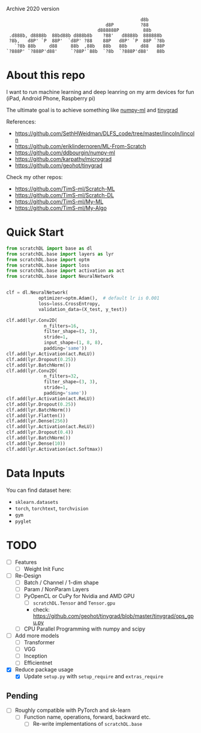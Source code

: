 Archive 2020 version

```
                                                  d8b        
                                     d8P          ?88        
                                  d888888P         88b       
 .d888b, d8888b  88bd88b d888b8b    ?88'   d8888b  888888b   
 ?8b,   d8P' `P  88P'  `d8P' ?88    88P   d8P' `P  88P `?8b  
   `?8b 88b     d88     88b  ,88b   88b   88b     d88   88P  
`?888P' `?888P'd88'     `?88P'`88b  `?8b  `?888P'd88'   88b  
```


# About this repo
I want to run machine learning and deep leanring on my arm devices for fun (iPad, Android Phone, Raspberry pi)

The ultimate goal is to achieve something like [numpy-ml](https://github.com/ddbourgin/numpy-ml/tree/master/numpy_ml/neural_nets) and [tinygrad](https://github.com/geohot/tinygrad)

References:
- https://github.com/SethHWeidman/DLFS_code/tree/master/lincoln/lincoln
- https://github.com/eriklindernoren/ML-From-Scratch
- https://github.com/ddbourgin/numpy-ml
- https://github.com/karpathy/micrograd
- https://github.com/geohot/tinygrad


Check my other repos: 
- https://github.com/TimS-ml/Scratch-ML
- https://github.com/TimS-ml/Scratch-DL
- https://github.com/TimS-ml/My-ML
- https://github.com/TimS-ml/My-Algo



# Quick Start
```python
from scratchDL import base as dl
from scratchDL.base import layers as lyr
from scratchDL.base import optm
from scratchDL.base import loss
from scratchDL.base import activation as act
from scratchDL.base import NeuralNetwork


clf = dl.NeuralNetwork(
            optimizer=optm.Adam(),  # default lr is 0.001
            loss=loss.CrossEntropy,
            validation_data=(X_test, y_test))

clf.add(lyr.Conv2D(
              n_filters=16,
              filter_shape=(3, 3),
              stride=1,
              input_shape=(1, 8, 8),
              padding='same'))
clf.add(lyr.Activation(act.ReLU))
clf.add(lyr.Dropout(0.25))
clf.add(lyr.BatchNorm())
clf.add(lyr.Conv2D(
              n_filters=32, 
              filter_shape=(3, 3), 
              stride=1,
              padding='same'))
clf.add(lyr.Activation(act.ReLU))
clf.add(lyr.Dropout(0.25))
clf.add(lyr.BatchNorm())
clf.add(lyr.Flatten())
clf.add(lyr.Dense(256))
clf.add(lyr.Activation(act.ReLU))
clf.add(lyr.Dropout(0.4))
clf.add(lyr.BatchNorm())
clf.add(lyr.Dense(10))
clf.add(lyr.Activation(act.Softmax))
```


# Data Inputs
You can find dataset here:
- `sklearn.datasets`
- `torch`, `torchtext`, `torchvision`
- `gym`
- `pyglet`


# TODO
- [ ] Features
  - [ ] Weight Init Func
- [ ] Re-Design
  - [ ] Batch / Channel / 1-dim shape
  - [ ] Param / NonParam Layers
  - [ ] PyOpenCL or CuPy for Nvidia and AMD GPU
    - [ ] `scratchDL.Tensor` and `Tensor.gpu`
    - check: https://github.com/geohot/tinygrad/blob/master/tinygrad/ops_gpu.py
  - [ ] CPU Parallel Programming with numpy and scipy
- [ ] Add more models
  - [ ] Transformer
  - [ ] VGG
  - [ ] Inception
  - [ ] Efficientnet
- [x] Reduce package usage
  - [x] Update `setup.py` with `setup_require` and `extras_require`

## Pending
- [ ] Roughly compatible with PyTorch and sk-learn
  - [ ] Function name, operations, forward, backward etc.
    - [ ] Re-write implementations of `scratchDL.base`
